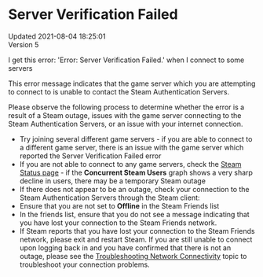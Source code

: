 # Server Verification Failed
Updated 2021-08-04 18:25:01  
Version 5  

I get this error: 'Error: Server Verification Failed.' when I connect to some servers  
  
This error message indicates that the game server which you are attempting to connect to is unable to contact the Steam Authentication Servers.  
  
Please observe the following process to determine whether the error is a result of a Steam outage, issues with the game server connecting to the Steam Authentication Servers, or an issue with your internet connection.  
* Try joining several different game servers - if you are able to connect to a different game server, there is an issue with the game server which reported the Server Verification Failed error
* If you are not able to connect to any game servers, check the [Steam Status page](http://www.steampowered.com/status/status.html) - if the **Concurrent Steam Users** graph shows a very sharp decline in users, there may be a temporary Steam outage
* If there does not appear to be an outage, check your connection to the Steam Authentication Servers through the Steam client: 
* Ensure that you are not set to **Offline** in the Steam Friends list
* In the friends list, ensure that you do not see a message indicating that you have lost your connection to the Steam Friends network.
* If Steam reports that you have lost your connection to the Steam Friends network, please exit and restart Steam. If you are still unable to connect upon logging back in and you have confirmed that there is not an outage, please see the [Troubleshooting Network Connectivity](https://help.steampowered.com/en/faqs/view/669A-2F68-D1D1-A5EC) topic to troubleshoot your connection problems.